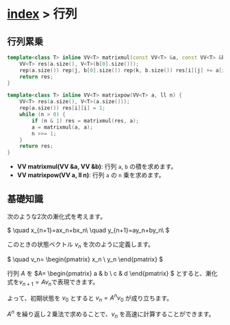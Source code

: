 # [index](index.md) > 行列

## 行列累乗

```cpp
template<class T> inline VV<T> matrixmul(const VV<T> &a, const VV<T> &b) {
    VV<T> res(a.size(), V<T>(b[0].size()));
    rep(a.size()) rep(j, b[0].size()) rep(k, b.size()) res[i][j] += a[i][k] * b[k][j];
    return res;
}

template<class T> inline VV<T> matrixpow(VV<T> a, ll n) {
    VV<T> res(a.size(), V<T>(a.size()));
    rep(a.size()) res[i][i] = 1;
    while (n > 0) {
        if (n & 1) res = matrixmul(res, a);
        a = matrixmul(a, a);
        n >>= 1;
    }
    return res;
}
```

- **VV<T> matrixmul(VV<T> &a, VV<T> &b)**: 行列 `a`, `b` の積を求めます。
- **VV<T> matrixpow(VV<T> a, ll n)**: 行列 `a` の `n` 乗を求めます。

## 基礎知識

次のような2次の漸化式を考えます。

$
\quad x_{n+1}=ax_n+bx_n\\
\quad y_{n+1}=ay_n+by_n\\
$

このときの状態ベクトル $v_n$ を次のように定義します。

$
\quad v_n=
\begin{pmatrix}
x_n \\
y_n
\end{pmatrix}
$

行列 $A$ を $A=
\begin{pmatrix}
a & b \\
c & d
\end{pmatrix}
$ とすると、漸化式を$v_{n+1}=Av_n$で表現できます。

よって、初期状態を $v_0$ とすると $v_n=A^nv_0$ が成り立ちます。

$A^n$ を繰り返し２乗法で求めることで、$v_n$ を高速に計算することができます。
